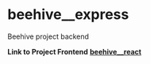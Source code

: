# beehive__express
Beehive project backend

**Link to Project Frontend**
[**beehive__react**](https://github.com/JennyGlover/behive__react)
